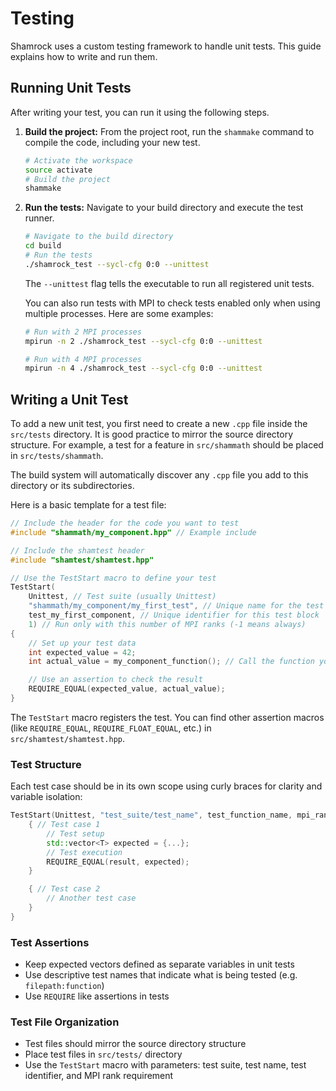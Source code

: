 # Testing

Shamrock uses a custom testing framework to handle unit tests. This guide explains how to write and run them.

## Running Unit Tests

After writing your test, you can run it using the following steps.

1.  **Build the project:** From the project root, run the `shammake` command to compile the code, including your new test.
    ```bash
    # Activate the workspace
    source activate
    # Build the project
    shammake
    ```

2.  **Run the tests:** Navigate to your build directory and execute the test runner.
    ```bash
    # Navigate to the build directory
    cd build
    # Run the tests
    ./shamrock_test --sycl-cfg 0:0 --unittest
    ```
    The `--unittest` flag tells the executable to run all registered unit tests.

    You can also run tests with MPI to check tests enabled only when using multiple processes. Here are some examples:
    ```bash
    # Run with 2 MPI processes
    mpirun -n 2 ./shamrock_test --sycl-cfg 0:0 --unittest

    # Run with 4 MPI processes
    mpirun -n 4 ./shamrock_test --sycl-cfg 0:0 --unittest
    ```

## Writing a Unit Test

To add a new unit test, you first need to create a new `.cpp` file inside the `src/tests` directory. It is good practice to mirror the source directory structure. For example, a test for a feature in `src/shammath` should be placed in `src/tests/shammath`.

The build system will automatically discover any `.cpp` file you add to this directory or its subdirectories.

Here is a basic template for a test file:

```cpp
// Include the header for the code you want to test
#include "shammath/my_component.hpp" // Example include

// Include the shamtest header
#include "shamtest/shamtest.hpp"

// Use the TestStart macro to define your test
TestStart(
    Unittest, // Test suite (usually Unittest)
    "shammath/my_component/my_first_test", // Unique name for the test
    test_my_first_component, // Unique identifier for this test block
    1) // Run only with this number of MPI ranks (-1 means always)
{
    // Set up your test data
    int expected_value = 42;
    int actual_value = my_component_function(); // Call the function you're testing

    // Use an assertion to check the result
    REQUIRE_EQUAL(expected_value, actual_value);
}
```

The `TestStart` macro registers the test. You can find other assertion macros (like `REQUIRE_EQUAL`, `REQUIRE_FLOAT_EQUAL`, etc.) in `src/shamtest/shamtest.hpp`.

### Test Structure

Each test case should be in its own scope using curly braces for clarity and variable isolation:

```c++
TestStart(Unittest, "test_suite/test_name", test_function_name, mpi_ranks) {
    { // Test case 1
        // Test setup
        std::vector<T> expected = {...};
        // Test execution
        REQUIRE_EQUAL(result, expected);
    }

    { // Test case 2
        // Another test case
    }
}
```

### Test Assertions

- Keep expected vectors defined as separate variables in unit tests
- Use descriptive test names that indicate what is being tested (e.g. `filepath:function`)
- Use `REQUIRE` like assertions in tests

### Test File Organization

- Test files should mirror the source directory structure
- Place test files in `src/tests/` directory
- Use the `TestStart` macro with parameters: test suite, test name, test identifier, and MPI rank requirement
